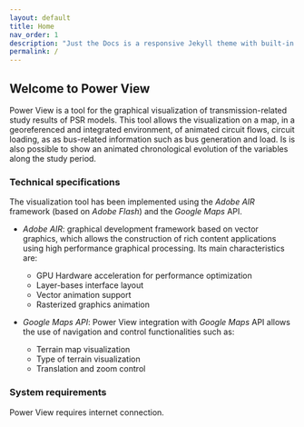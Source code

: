 ```yaml
---
layout: default
title: Home
nav_order: 1
description: "Just the Docs is a responsive Jekyll theme with built-in search that is easily customizable and hosted on GitHub Pages."
permalink: /
---
```


## Welcome to Power View

Power View is a tool for the graphical visualization of transmission-related study results of PSR models. This tool allows the visualization on a map, in a georeferenced and integrated environment, of animated circuit flows, circuit loading, as as bus-related information such as bus generation and load. Is is also possible to show an animated chronological evolution of the variables along the study period.

### Technical specifications

The visualization tool has been implemented using the *Adobe AIR* framework (based on *Adobe Flash*) and the *Google Maps* API.

* *Adobe AIR*: graphical development framework based on vector graphics, which allows the construction of rich content applications using high performance graphical processing. Its main characteristics are:
  * GPU Hardware acceleration for performance optimization
  * Layer-bases interface layout
  * Vector animation support
  * Rasterized graphics animation

* *Google Maps API*: Power View integration with *Google Maps* API allows the use of navigation and control functionalities such as:
  * Terrain map visualization
  * Type of terrain visualization
  * Translation and zoom control

### System requirements

Power View requires internet connection.
